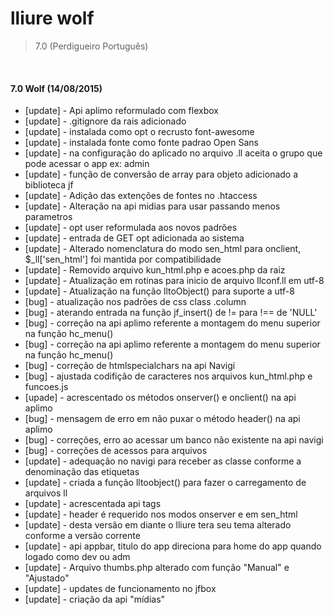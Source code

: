 lliure wolf
=========
> 7.0 (Perdigueiro Português)  

<br>

#### 7.0 Wolf (14/08/2015)
- [update] - Api aplimo reformulado com flexbox
- [update] - .gitignore da rais adicionado
- [update] - instalada como opt o recrusto font-awesome
- [update] - instalada fonte como fonte padrao Open Sans
- [update] - na configuração do aplicado no arquivo .ll aceita o grupo que pode acessar o app ex: <seguranca>admin</seguranca>
- [update] - função de conversão de array para objeto adicionado a biblioteca jf
- [update] - Adição das extenções de fontes no .htaccess
- [update] - Alteração na api midias para usar passando menos parametros
- [update] - opt user reformulada aos novos padrões
- [update] - entrada de GET opt adicionada ao sistema
- [update] - Alterado nomenclatura do modo sen_html para onclient, $_ll['sen_html'] foi mantida por compatibilidade
- [update] - Removido arquivo kun_html.php e acoes.php da raiz
- [update] - Atualização em rotinas para inicio de arquivo llconf.ll em utf-8
- [update] - Atualização na função lltoObject() para suporte a utf-8
- [bug] - atualização nos padrões de css class .column
- [bug] - aterando entrada na função jf_insert() de != para !== de 'NULL'
- [bug] - correção na api aplimo referente a montagem do menu superior na função hc_menu()
- [bug] - correção na api aplimo referente a montagem do menu superior na função hc_menu()
- [bug] - correção de htmlspecialchars na api Navigi 
- [bug] - ajustada codifição de caracteres nos arquivos kun_html.php e funcoes.js
- [upade] - acrescentado os métodos onserver() e onclient() na api aplimo
- [bug] - mensagem de erro em não puxar o método header() na api aplimo
- [bug] - correções, erro ao acessar um banco não existente na api navigi
- [bug] - correções de acessos para arquivos
- [update] - adequação no navigi para receber as classe conforme a denominação das etiquetas
- [update] - criada a função lltoobject() para fazer o carregamento de arquivos ll
- [update] - acrescentada api tags
- [update] - header é requerido nos modos onserver e em sen_html
- [update] - desta versão em diante o lliure tera seu tema alterado conforme a versão corrente
- [update] - api appbar, titulo do app direciona para home do app quando logado como dev ou adm
- [update] - Arquivo thumbs.php alterado com função "Manual" e "Ajustado"
- [update] - updates de funcionamento no jfbox
- [update] - criação da api "mídias"

